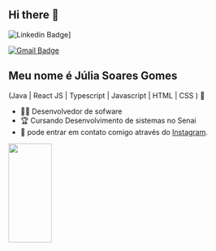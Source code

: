 ## Hi there 👋

![Linkedin Badge](https://www.linkedin.com/in/j%C3%BAlia-soares-gomes-656868363/)]

[![Gmail Badge](https://img.shields.io/badge/-julia.s.gomes9@2aluno.senai.br-6633cc?style=flat-square&logo=Gmail&logoColor=white&link=mailto:julia.s.gomes9@aluno.senai.br)](mailto:julia.s.gomes9@aluno.senai.br)


## Meu nome é Júlia Soares Gomes
(Java | React JS | Typescript | Javascript | HTML | CSS ) 🚀
- 👩‍💻 Desenvolvedor de sofware
- 🏆 Cursando Desenvolvimento de sistemas no Senai
- 🎥 pode entrar em contato comigo através do [Instagram](https://www.instagram.com/julia.gomxs0/).


<div align="left">
  
  <img width="41%" height="195px" src="https://github-readme-stats.vercel.app/api/top-langs/?username=Fernanda-Kipper&layout=compact&hide_border=true&title_color=8f00ff&text_color=ffffff&bg_color=0d1117" />
  
 </div>
